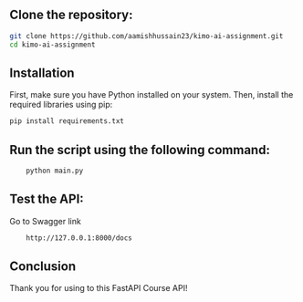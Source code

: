 ## Clone the repository:

   ```bash
   git clone https://github.com/aamishhussain23/kimo-ai-assignment.git
   cd kimo-ai-assignment
```

## Installation

First, make sure you have Python installed on your system. Then, install the required libraries using pip:

```bash
pip install requirements.txt
```

## Run the script using the following command:
```bash
    python main.py
```

## Test the API:
Go to Swagger link
```bash
    http://127.0.0.1:8000/docs
```

## Conclusion
Thank you for using to this FastAPI Course API!
